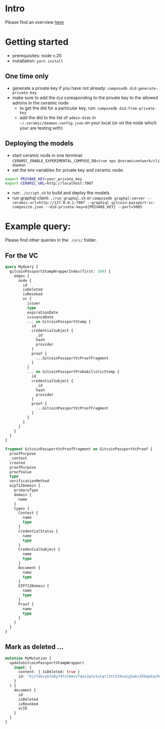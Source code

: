 # Intro

Please find an overview [here](https://app.diagrams.net/#Hnutrina%2Fcompose-db%2Fmain%2FOverview.drawio)

# Getting started

- prerequisites: node v.20
- installation: `yarn install`

## One time only

- generate a private key if you have not already: `composedb did:generate-private-key`
- make sure to add the `did` coresponding to the private key to the allowed admins in the ceramic node
  - to get the did for a particular key, run: `composedb did:from-private-key`
  - add the did to the list of `admin-dids` in `~/.ceramic/daemon.config.json` on your local (or on the node which your are testing with)

## Deploying the models

- start ceramic node in one terminal: `CERAMIC_ENABLE_EXPERIMENTAL_COMPOSE_DB=true npx @ceramicnetwork/cli daemon`
- set the env variables for private key and ceramic node:

```bash
export PRIVAKE_KEY=your_private_key
export CERAMIC_URL=http://localhost:7007
```

- run: `./script.sh` to build and deploy the models
- run graphql client: `./run_graphql.sh` or `composedb graphql:server --ceramic-url=http://127.0.0.1:7007 --graphiql gitcoin-passport-vc-composite.json --did-private-key=${PRIVAKE_KEY} --port=5005`

# Example query:

Please find other queries in the `./src/` folder.

## For the VC

```graphql
query MyQuery {
  gitcoinPassportStampWrapperIndex(first: 100) {
    edges {
      node {
        id
        isDeleted
        isRevoked
        vc {
          issuer
          type
          expirationDate
          issuanceDate
          ... on GitcoinPassportStamp {
            id
            credentialSubject {
              _id
              hash
              provider
            }
            proof {
              ...GitcoinPassportVcProofFragment
            }
          }
          ... on GitcoinPassportProbabilisticStamp {
            id
            credentialSubject {
              _id
              hash
              provider
            }
            proof {
              ...GitcoinPassportVcProofFragment
            }
          }
        }
      }
    }
  }
}

fragment GitcoinPassportVcProofFragment on GitcoinPassportVcProof {
  proofPurpose
  _context
  created
  proofPurpose
  proofValue
  type
  verificationMethod
  eip712Domain {
    primaryType
    domain {
      name
    }
    types {
      Context {
        name
        type
      }
      CredentialStatus {
        name
        type
      }
      CredentialSubject {
        name
        type
      }
      Document {
        name
        type
      }
      EIP712Domain {
        name
        type
      }
      Proof {
        name
        type
      }
    }
  }
}
```

## Mark as deleted ...

```graphql
mutation MyMutation {
  updateGitcoinPassportStampWrapper(
    input: {
      content: { isDeleted: true }
      id: "kjzl6kcym7w8y74fzl6mvv7qe12pte1utqri3tt234xaig3wkv35b6pkqz9vsuw"
    }
  ) {
    document {
      id
      isDeleted
      isRevoked
      vcID
    }
  }
}
```
